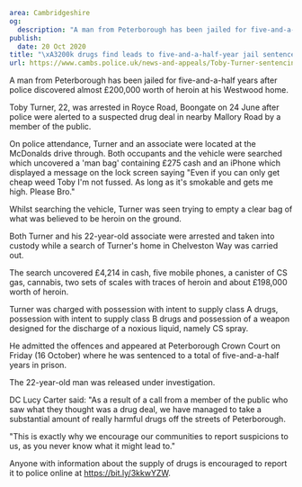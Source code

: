 ```yaml
area: Cambridgeshire
og:
  description: "A man from Peterborough has been jailed for five-and-a-half years after police discovered almost \xA3200,000 worth of heroin at his Westwood home."
publish:
  date: 20 Oct 2020
title: "\xA3200k drugs find leads to five-and-a-half-year jail sentence"
url: https://www.cambs.police.uk/news-and-appeals/Toby-Turner-sentencing-Oct2020
```

A man from Peterborough has been jailed for five-and-a-half years after police discovered almost £200,000 worth of heroin at his Westwood home.

Toby Turner, 22, was arrested in Royce Road, Boongate on 24 June after police were alerted to a suspected drug deal in nearby Mallory Road by a member of the public.

On police attendance, Turner and an associate were located at the McDonalds drive through. Both occupants and the vehicle were searched which uncovered a 'man bag' containing £275 cash and an iPhone which displayed a message on the lock screen saying "Even if you can only get cheap weed Toby I'm not fussed. As long as it's smokable and gets me high. Please Bro."

Whilst searching the vehicle, Turner was seen trying to empty a clear bag of what was believed to be heroin on the ground.

Both Turner and his 22-year-old associate were arrested and taken into custody while a search of Turner's home in Chelveston Way was carried out.

The search uncovered £4,214 in cash, five mobile phones, a canister of CS gas, cannabis, two sets of scales with traces of heroin and about £198,000 worth of heroin.

Turner was charged with possession with intent to supply class A drugs, possession with intent to supply class B drugs and possession of a weapon designed for the discharge of a noxious liquid, namely CS spray.

He admitted the offences and appeared at Peterborough Crown Court on Friday (16 October) where he was sentenced to a total of five-and-a-half years in prison.

The 22-year-old man was released under investigation.

DC Lucy Carter said: "As a result of a call from a member of the public who saw what they thought was a drug deal, we have managed to take a substantial amount of really harmful drugs off the streets of Peterborough.

"This is exactly why we encourage our communities to report suspicions to us, as you never know what it might lead to."

Anyone with information about the supply of drugs is encouraged to report it to police online at https://bit.ly/3kkwYZW.
